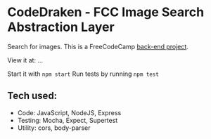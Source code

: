 # CodeDraken - FCC Image Search Abstraction Layer
Search for images. This is a FreeCodeCamp [back-end project](https://www.freecodecamp.org/challenges/image-search-abstraction-layer).

View it at: ...

Start it with `npm start`
Run tests by running `npm test`

## Tech used:
* Code: JavaScript, NodeJS, Express
* Testing: Mocha, Expect, Supertest
* Utility: cors, body-parser
